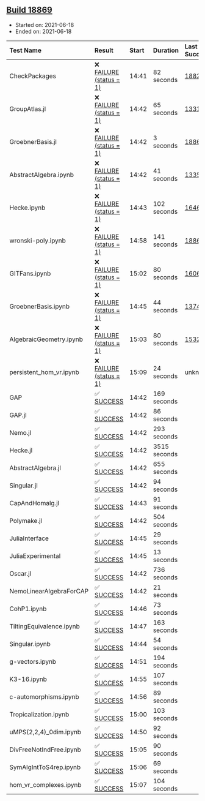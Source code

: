 ## [Build 18869](https://oscarci.mathematik.uni-kl.de/job/oscar/18869/)

* Started on: 2021-06-18
* Ended on: 2021-06-18

| Test Name    | Result | Start | Duration | Last Success | First Failure |
|:-------------|:-------|:------|:---------|:-------------|:--------------|
| CheckPackages | ❌ [FAILURE (status = 1)](https://oscarci.mathematik.uni-kl.de/job/oscar/18869/artifact/logs/build-18869/CheckPackages.log) | 14:41 | 82 seconds | [18822](https://oscarci.mathematik.uni-kl.de/job/oscar/18822/) | [18823](https://oscarci.mathematik.uni-kl.de/job/oscar/18823/) |
| GroupAtlas.jl | ❌ [FAILURE (status = 1)](https://oscarci.mathematik.uni-kl.de/job/oscar/18869/artifact/logs/build-18869/GroupAtlas.jl.log) | 14:42 | 65 seconds | [13311](https://oscarci.mathematik.uni-kl.de/job/oscar/13311/) | [13312](https://oscarci.mathematik.uni-kl.de/job/oscar/13312/) |
| GroebnerBasis.jl | ❌ [FAILURE (status = 1)](https://oscarci.mathematik.uni-kl.de/job/oscar/18869/artifact/logs/build-18869/GroebnerBasis.jl.log) | 14:42 | 3 seconds | [18864](https://oscarci.mathematik.uni-kl.de/job/oscar/18864/) | [18865](https://oscarci.mathematik.uni-kl.de/job/oscar/18865/) |
| AbstractAlgebra.ipynb | ❌ [FAILURE (status = 1)](https://oscarci.mathematik.uni-kl.de/job/oscar/18869/artifact/logs/build-18869/AbstractAlgebra.ipynb.log) | 14:42 | 41 seconds | [13355](https://oscarci.mathematik.uni-kl.de/job/oscar/13355/) | [13356](https://oscarci.mathematik.uni-kl.de/job/oscar/13356/) |
| Hecke.ipynb | ❌ [FAILURE (status = 1)](https://oscarci.mathematik.uni-kl.de/job/oscar/18869/artifact/logs/build-18869/Hecke.ipynb.log) | 14:43 | 102 seconds | [16463](https://oscarci.mathematik.uni-kl.de/job/oscar/16463/) | [16464](https://oscarci.mathematik.uni-kl.de/job/oscar/16464/) |
| wronski-poly.ipynb | ❌ [FAILURE (status = 1)](https://oscarci.mathematik.uni-kl.de/job/oscar/18869/artifact/logs/build-18869/wronski-poly.ipynb.log) | 14:58 | 141 seconds | [18868](https://oscarci.mathematik.uni-kl.de/job/oscar/18868/) | [18869](https://oscarci.mathematik.uni-kl.de/job/oscar/18869/) |
| GITFans.ipynb | ❌ [FAILURE (status = 1)](https://oscarci.mathematik.uni-kl.de/job/oscar/18869/artifact/logs/build-18869/GITFans.ipynb.log) | 15:02 | 80 seconds | [16068](https://oscarci.mathematik.uni-kl.de/job/oscar/16068/) | [16069](https://oscarci.mathematik.uni-kl.de/job/oscar/16069/) |
| GroebnerBasis.ipynb | ❌ [FAILURE (status = 1)](https://oscarci.mathematik.uni-kl.de/job/oscar/18869/artifact/logs/build-18869/GroebnerBasis.ipynb.log) | 14:45 | 44 seconds | [13748](https://oscarci.mathematik.uni-kl.de/job/oscar/13748/) | [13749](https://oscarci.mathematik.uni-kl.de/job/oscar/13749/) |
| AlgebraicGeometry.ipynb | ❌ [FAILURE (status = 1)](https://oscarci.mathematik.uni-kl.de/job/oscar/18869/artifact/logs/build-18869/AlgebraicGeometry.ipynb.log) | 15:03 | 80 seconds | [15322](https://oscarci.mathematik.uni-kl.de/job/oscar/15322/) | [15323](https://oscarci.mathematik.uni-kl.de/job/oscar/15323/) |
| persistent_hom_vr.ipynb | ❌ [FAILURE (status = 1)](https://oscarci.mathematik.uni-kl.de/job/oscar/18869/artifact/logs/build-18869/persistent_hom_vr.ipynb.log) | 15:09 | 24 seconds | unknown | unknown |
| GAP | ✅ [SUCCESS](https://oscarci.mathematik.uni-kl.de/job/oscar/18869/artifact/logs/build-18869/GAP.log) | 14:42 | 169 seconds |  |  |
| GAP.jl | ✅ [SUCCESS](https://oscarci.mathematik.uni-kl.de/job/oscar/18869/artifact/logs/build-18869/GAP.jl.log) | 14:42 | 86 seconds |  |  |
| Nemo.jl | ✅ [SUCCESS](https://oscarci.mathematik.uni-kl.de/job/oscar/18869/artifact/logs/build-18869/Nemo.jl.log) | 14:42 | 293 seconds |  |  |
| Hecke.jl | ✅ [SUCCESS](https://oscarci.mathematik.uni-kl.de/job/oscar/18869/artifact/logs/build-18869/Hecke.jl.log) | 14:42 | 3515 seconds |  |  |
| AbstractAlgebra.jl | ✅ [SUCCESS](https://oscarci.mathematik.uni-kl.de/job/oscar/18869/artifact/logs/build-18869/AbstractAlgebra.jl.log) | 14:42 | 655 seconds |  |  |
| Singular.jl | ✅ [SUCCESS](https://oscarci.mathematik.uni-kl.de/job/oscar/18869/artifact/logs/build-18869/Singular.jl.log) | 14:42 | 94 seconds |  |  |
| CapAndHomalg.jl | ✅ [SUCCESS](https://oscarci.mathematik.uni-kl.de/job/oscar/18869/artifact/logs/build-18869/CapAndHomalg.jl.log) | 14:43 | 91 seconds |  |  |
| Polymake.jl | ✅ [SUCCESS](https://oscarci.mathematik.uni-kl.de/job/oscar/18869/artifact/logs/build-18869/Polymake.jl.log) | 14:42 | 504 seconds |  |  |
| JuliaInterface | ✅ [SUCCESS](https://oscarci.mathematik.uni-kl.de/job/oscar/18869/artifact/logs/build-18869/JuliaInterface.log) | 14:45 | 29 seconds |  |  |
| JuliaExperimental | ✅ [SUCCESS](https://oscarci.mathematik.uni-kl.de/job/oscar/18869/artifact/logs/build-18869/JuliaExperimental.log) | 14:45 | 13 seconds |  |  |
| Oscar.jl | ✅ [SUCCESS](https://oscarci.mathematik.uni-kl.de/job/oscar/18869/artifact/logs/build-18869/Oscar.jl.log) | 14:42 | 736 seconds |  |  |
| NemoLinearAlgebraForCAP | ✅ [SUCCESS](https://oscarci.mathematik.uni-kl.de/job/oscar/18869/artifact/logs/build-18869/NemoLinearAlgebraForCAP.log) | 14:42 | 21 seconds |  |  |
| CohP1.ipynb | ✅ [SUCCESS](https://oscarci.mathematik.uni-kl.de/job/oscar/18869/artifact/logs/build-18869/CohP1.ipynb.log) | 14:46 | 73 seconds |  |  |
| TiltingEquivalence.ipynb | ✅ [SUCCESS](https://oscarci.mathematik.uni-kl.de/job/oscar/18869/artifact/logs/build-18869/TiltingEquivalence.ipynb.log) | 14:47 | 163 seconds |  |  |
| Singular.ipynb | ✅ [SUCCESS](https://oscarci.mathematik.uni-kl.de/job/oscar/18869/artifact/logs/build-18869/Singular.ipynb.log) | 14:44 | 54 seconds |  |  |
| g-vectors.ipynb | ✅ [SUCCESS](https://oscarci.mathematik.uni-kl.de/job/oscar/18869/artifact/logs/build-18869/g-vectors.ipynb.log) | 14:51 | 194 seconds |  |  |
| K3-16.ipynb | ✅ [SUCCESS](https://oscarci.mathematik.uni-kl.de/job/oscar/18869/artifact/logs/build-18869/K3-16.ipynb.log) | 14:55 | 107 seconds |  |  |
| c-automorphisms.ipynb | ✅ [SUCCESS](https://oscarci.mathematik.uni-kl.de/job/oscar/18869/artifact/logs/build-18869/c-automorphisms.ipynb.log) | 14:56 | 89 seconds |  |  |
| Tropicalization.ipynb | ✅ [SUCCESS](https://oscarci.mathematik.uni-kl.de/job/oscar/18869/artifact/logs/build-18869/Tropicalization.ipynb.log) | 15:00 | 103 seconds |  |  |
| uMPS(2,2,4)_0dim.ipynb | ✅ [SUCCESS](https://oscarci.mathematik.uni-kl.de/job/oscar/18869/artifact/logs/build-18869/uMPS-2-2-4-_0dim.ipynb.log) | 14:50 | 92 seconds |  |  |
| DivFreeNotIndFree.ipynb | ✅ [SUCCESS](https://oscarci.mathematik.uni-kl.de/job/oscar/18869/artifact/logs/build-18869/DivFreeNotIndFree.ipynb.log) | 15:05 | 90 seconds |  |  |
| SymAlgIntToS4rep.ipynb | ✅ [SUCCESS](https://oscarci.mathematik.uni-kl.de/job/oscar/18869/artifact/logs/build-18869/SymAlgIntToS4rep.ipynb.log) | 15:06 | 69 seconds |  |  |
| hom_vr_complexes.ipynb | ✅ [SUCCESS](https://oscarci.mathematik.uni-kl.de/job/oscar/18869/artifact/logs/build-18869/hom_vr_complexes.ipynb.log) | 15:07 | 104 seconds |  |  |
